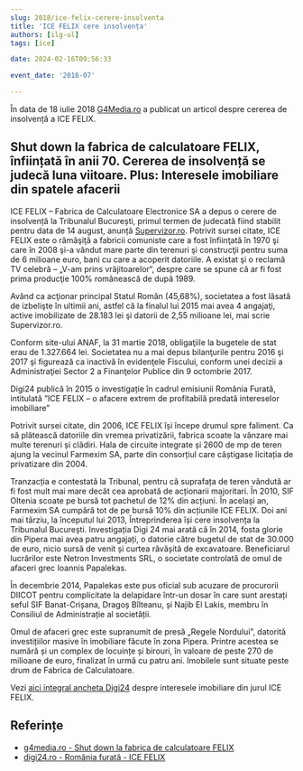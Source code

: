 ```yaml
---
slug: 2018/ice-felix-cerere-insolventa
title: 'ICE FELIX cere insolvența'
authors: [ilg-ul]
tags: [ice]

date: 2024-02-16T09:56:33

event_date: '2018-07'

---
```


În data de 18 iulie 2018 [G4Media.ro](https://www.g4media.ro/shut-down-la-fabrica-de-calculatoare-felix-infiintata-in-anii-70-cererea-de-insolventa-se-judeca-luna-viitoare-plus-interesele-imobiliare-din-spatele-afacerii.html) a publicat un articol
despre cererea de insolvență a ICE FELIX.

<!-- truncate -->

## Shut down la fabrica de calculatoare FELIX, înființată în anii 70. Cererea de insolvență se judecă luna viitoare. Plus: Interesele imobiliare din spatele afacerii

ICE FELIX – Fabrica de Calculatoare Electronice SA a depus o cerere de insolvență la Tribunalul București, primul termen de judecată fiind stabilit pentru data de 14 august, anunță [Supervizor.ro](https://supervizor.ro/s-a-ales-praful-de-fabrica-de-calculatoare-felix-cererea-de-insolventa-va-fi-judecata-luna-viitoare-statul-roman-detine-4568-din-actiuni/). Potrivit sursei citate, ICE FELIX este o rămăşiţă a fabricii comuniste care a fost înfiinţată în 1970 şi care în 2008 şi-a vândut mare parte din terenuri şi construcţii pentru suma de 6 milioane euro, bani cu care a acoperit datoriile. A existat şi o reclamă TV celebră – „V-am prins vrăjitoarelor“, despre care se spune că ar fi fost prima producţie 100% românească de după 1989.

Având ca acţionar principal Statul Român (45,68%), societatea a fost lăsată de izbelişte în ultimii ani, astfel că la finalul lui 2015 mai avea 4 angajaţi, active imobilizate de 28.183 lei şi datorii de 2,55 milioane lei, mai scrie Supervizor.ro.

Conform site-ului ANAF, la 31 martie 2018, obligaţiile la bugetele de stat erau de 1.327.664 lei. Societatea nu a mai depus bilanţurile pentru 2016 şi 2017 şi figurează ca inactivă în evidenţele Fiscului, conform unei decizii a Administraţiei Sector 2 a Finanţelor Publice din 9 octombrie 2017.

Digi24 publică în 2015 o investigație în cadrul emisiunii România Furată, intitulată ”ICE FELIX – o afacere extrem de profitabilă predată intereselor imobiliare”

Potrivit sursei citate, din 2006, ICE FELIX își începe drumul spre faliment. Ca să plătească datoriile din vremea privatizării, fabrica scoate la vânzare mai multe terenuri și clădiri. Hala de circuite integrate și 2600 de mp de teren ajung la vecinul Farmexim SA, parte din consorțiul care câștigase licitația de privatizare din 2004.

Tranzacția e contestată la Tribunal, pentru că suprafața de teren vândută ar fi fost mult mai mare decât cea aprobată de acționarii majoritari.
În 2010, SIF Oltenia scoate pe bursă tot pachetul de 12% din acțiuni. În același an, Farmexim SA cumpără tot de pe bursă 10% din acțiunile ICE FELIX. Doi ani mai târziu, la începutul lui 2013, Întreprinderea își cere insolvența la Tribunalul București.
Investigația Digi 24 mai arată că în 2014, fosta glorie din Pipera mai avea patru angajați, o datorie către bugetul de stat de 30.000 de euro, nicio sursă de venit și curtea răvășită de excavatoare. Beneficiarul lucrărilor este Netron Investments SRL, o societate controlată de omul de afaceri grec Ioannis Papalekas.

În decembrie 2014, Papalekas este pus oficial sub acuzare de procurorii DIICOT pentru complicitate la delapidare într-un dosar în care sunt arestați seful SIF Banat-Crișana, Dragoș Bîlteanu, și Najib El Lakis, membru în Consiliul de Administrație al societății.

Omul de afaceri grec este supranumit de presă „Regele Nordului”, datorită investițiilor masive în imobiliare făcute în zona Pipera. Printre acestea se numără și un complex de locuințe și birouri, în valoare de peste 270 de milioane de euro, finalizat în urmă cu patru ani. Imobilele sunt situate peste drum de Fabrica de Calculatoare.

Vezi [aici integral ancheta Digi24](https://www.digi24.ro/special/campanii-digi24/romania-furata/romania-furata-ice-felix-o-afacere-extrem-de-profitabila-predata-intereselor-imobiliare-372024) despre interesele imobiliare din jurul ICE FELIX.

## Referințe

- [g4media.ro - Shut down la fabrica de calculatoare FELIX](https://www.g4media.ro/shut-down-la-fabrica-de-calculatoare-felix-infiintata-in-anii-70-cererea-de-insolventa-se-judeca-luna-viitoare-plus-interesele-imobiliare-din-spatele-afacerii.html)
- [digi24.ro - România furată - ICE FELIX](https://www.digi24.ro/special/campanii-digi24/romania-furata/romania-furata-ice-felix-o-afacere-extrem-de-profitabila-predata-intereselor-imobiliare-372024)

